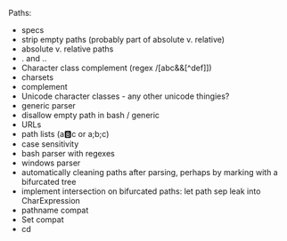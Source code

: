 Paths:
  - specs
  - strip empty paths (probably part of absolute v. relative)
  - absolute v. relative paths
  - . and ..
  - Character class complement (regex /[abc&&[^def]])
  - charsets
  - complement
  - Unicode character classes - any other unicode thingies?
  - generic parser
  - disallow empty path in bash / generic
  - URLs
  - path lists (a:b:c or a;b;c)
  - case sensitivity
  - bash parser with regexes
  - windows parser
  - automatically cleaning paths after parsing, perhaps by marking with a
    bifurcated tree
  - implement intersection on bifurcated paths: let path sep leak into CharExpression
  - pathname compat
  - Set compat
  - cd
